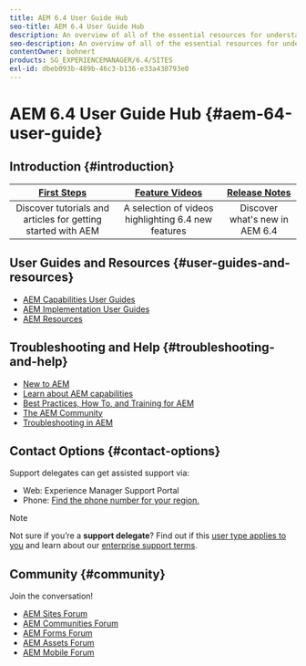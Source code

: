```yaml
---
title: AEM 6.4 User Guide Hub
seo-title: AEM 6.4 User Guide Hub
description: An overview of all of the essential resources for understanding, installing, managing, and using AEM 6.4
seo-description: An overview of all of the essential resources for understanding, installing, managing, and using AEM 6.4
contentOwner: bohnert
products: SG_EXPERIENCEMANAGER/6.4/SITES
exl-id: dbeb093b-489b-46c3-b136-e33a430793e0
---
```

# AEM 6.4 User Guide Hub {#aem-64-user-guide}

## Introduction {#introduction}

|[First Steps](https://helpx.adobe.com/experience-manager/get-started.html)|[Feature Videos](https://helpx.adobe.com/experience-manager/kt/index/aem-6-5-videos.html)|[Release Notes](https://helpx.adobe.com/experience-manager/6-5/release-notes.html)|
|:-:|:-:|:-:|
|Discover tutorials and articles for getting started with AEM|A selection of videos highlighting 6.4 new features|Discover what's new in AEM 6.4|

## User Guides and Resources {#user-guides-and-resources}

* [AEM Capabilities User Guides](capabilities.md)
* [AEM Implementation User Guides](implementation.md)
* [AEM Resources](resources.md)

## Troubleshooting and Help {#troubleshooting-and-help}

* [New to AEM](new.md)
* [Learn about AEM capabilities](learn.md)
* [Best Practices, How To, and Training for AEM](best-practice.md)
* [The AEM Community](community.md)
* [Troubleshooting in AEM](troubleshooting.md)

## Contact Options {#contact-options}

Support delegates can get assisted support via:

* Web: Experience Manager Support Portal
* Phone: [Find the phone number for your region.](https://helpx.adobe.com/contact/dma-external/DMACustomeCareRegionalPhoneNumbers.html)

>[!NOTE]
>
>Not sure if you’re a **support delegate**? Find out if this [user type applies to you](https://helpx.adobe.com/experience-cloud/supported-users.html) and learn about our [enterprise support terms](https://helpx.adobe.com/support/programs/enterprise-support-terms.html).

## Community {#community}

Join the conversation!

* [AEM Sites Forum](http://help-forums.adobe.com/content/adobeforums/en/experience-manager-forum/adobe-experience-manager.html)
* [AEM Communities Forum](http://help-forums.adobe.com/content/adobeforums/en/experience-manager-forum/aem-communities.html)
* [AEM Forms Forum](http://help-forums.adobe.com/content/adobeforums/en/experience-manager-forum/aem-forms.html)
* [AEM Assets Forum](http://help-forums.adobe.com/content/adobeforums/en/experience-manager-forum/aem-assets.html)
* [AEM Mobile Forum](http://forums.adobe.com/community/experiencemanagermobile)
